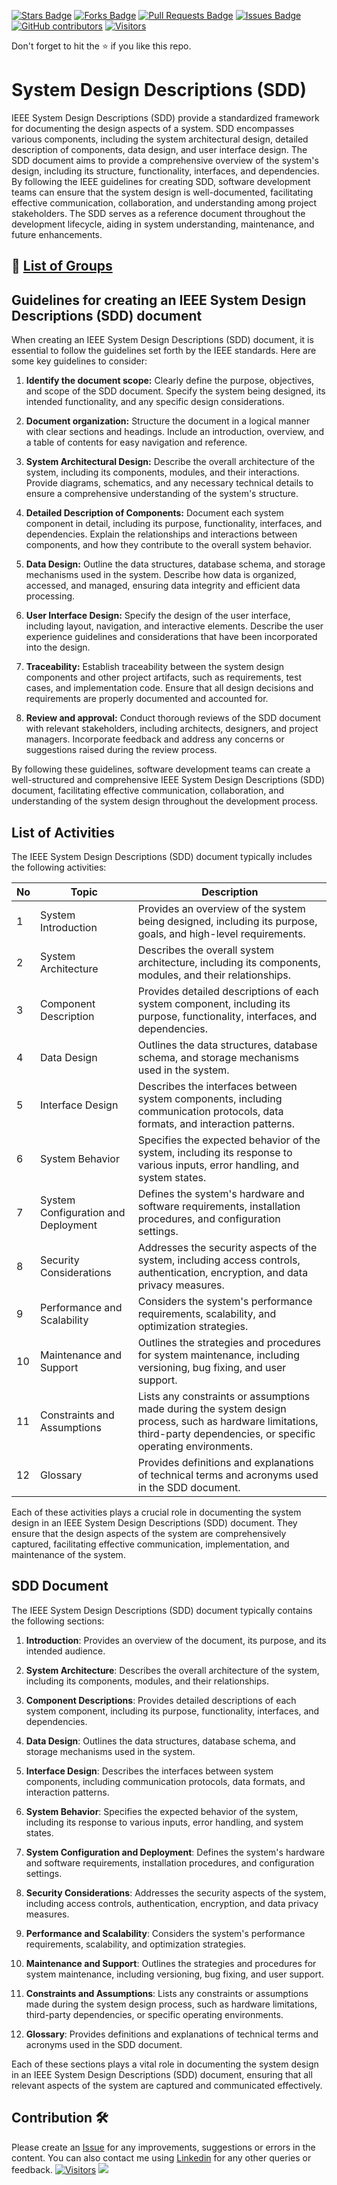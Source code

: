 <a href="https://github.com/drshahizan/software-engineering/stargazers"><img src="https://img.shields.io/github/stars/drshahizan/software-engineering" alt="Stars Badge"/></a>
<a href="https://github.com/drshahizan/software-engineering/network/members"><img src="https://img.shields.io/github/forks/drshahizan/software-engineering" alt="Forks Badge"/></a>
<a href="https://github.com/drshahizan/software-engineering/pulls"><img src="https://img.shields.io/github/issues-pr/drshahizan/software-engineering" alt="Pull Requests Badge"/></a>
<a href="https://github.com/drshahizan/software-engineering/issues"><img src="https://img.shields.io/github/issues/drshahizan/software-engineering" alt="Issues Badge"/></a>
<a href="https://github.com/drshahizan/software-engineering/graphs/contributors"><img alt="GitHub contributors" src="https://img.shields.io/github/contributors/drshahizan/software-engineering?color=2b9348"></a>
[![Visitors](https://api.visitorbadge.io/api/visitors?path=https%3A%2F%2Fgithub.com%2Fdrshahizan%2Fsoftware-engineering&countColor=%23263759&style=plastic)](https://visitorbadge.io/status?path=https%3A%2F%2Fgithub.com%2Fdrshahizan%2Fsoftware-engineering)


Don't forget to hit the :star: if you like this repo.

# System Design Descriptions (SDD)
IEEE System Design Descriptions (SDD) provide a standardized framework for documenting the design aspects of a system. SDD encompasses various components, including the system architectural design, detailed description of components, data design, and user interface design. The SDD document aims to provide a comprehensive overview of the system's design, including its structure, functionality, interfaces, and dependencies. By following the IEEE guidelines for creating SDD, software development teams can ensure that the system design is well-documented, facilitating effective communication, collaboration, and understanding among project stakeholders. The SDD serves as a reference document throughout the development lifecycle, aiding in system understanding, maintenance, and future enhancements.

## 🔗 [List of Groups](sdd-group.md)

## Guidelines for creating an IEEE System Design Descriptions (SDD) document

When creating an IEEE System Design Descriptions (SDD) document, it is essential to follow the guidelines set forth by the IEEE standards. Here are some key guidelines to consider:

1. **Identify the document scope:** Clearly define the purpose, objectives, and scope of the SDD document. Specify the system being designed, its intended functionality, and any specific design considerations.

2. **Document organization:** Structure the document in a logical manner with clear sections and headings. Include an introduction, overview, and a table of contents for easy navigation and reference.

3. **System Architectural Design:** Describe the overall architecture of the system, including its components, modules, and their interactions. Provide diagrams, schematics, and any necessary technical details to ensure a comprehensive understanding of the system's structure.

4. **Detailed Description of Components:** Document each system component in detail, including its purpose, functionality, interfaces, and dependencies. Explain the relationships and interactions between components, and how they contribute to the overall system behavior.

5. **Data Design:** Outline the data structures, database schema, and storage mechanisms used in the system. Describe how data is organized, accessed, and managed, ensuring data integrity and efficient data processing.

6. **User Interface Design:** Specify the design of the user interface, including layout, navigation, and interactive elements. Describe the user experience guidelines and considerations that have been incorporated into the design.

7. **Traceability:** Establish traceability between the system design components and other project artifacts, such as requirements, test cases, and implementation code. Ensure that all design decisions and requirements are properly documented and accounted for.

8. **Review and approval:** Conduct thorough reviews of the SDD document with relevant stakeholders, including architects, designers, and project managers. Incorporate feedback and address any concerns or suggestions raised during the review process.

By following these guidelines, software development teams can create a well-structured and comprehensive IEEE System Design Descriptions (SDD) document, facilitating effective communication, collaboration, and understanding of the system design throughout the development process.

## List of Activities
The IEEE System Design Descriptions (SDD) document typically includes the following activities:

| No | Topic | Description |
|----|-----------------------------------|---------------------------------------------------------------------------------------------------------------------------------------------------------------------------------|
| 1  | System Introduction               | Provides an overview of the system being designed, including its purpose, goals, and high-level requirements. |
| 2  | System Architecture               | Describes the overall system architecture, including its components, modules, and their relationships. |
| 3  | Component Description             | Provides detailed descriptions of each system component, including its purpose, functionality, interfaces, and dependencies. |
| 4  | Data Design                       | Outlines the data structures, database schema, and storage mechanisms used in the system. |
| 5  | Interface Design                  | Describes the interfaces between system components, including communication protocols, data formats, and interaction patterns. |
| 6  | System Behavior                   | Specifies the expected behavior of the system, including its response to various inputs, error handling, and system states. |
| 7  | System Configuration and Deployment | Defines the system's hardware and software requirements, installation procedures, and configuration settings. |
| 8  | Security Considerations           | Addresses the security aspects of the system, including access controls, authentication, encryption, and data privacy measures. |
| 9  | Performance and Scalability       | Considers the system's performance requirements, scalability, and optimization strategies. |
| 10 | Maintenance and Support           | Outlines the strategies and procedures for system maintenance, including versioning, bug fixing, and user support. |
| 11 | Constraints and Assumptions       | Lists any constraints or assumptions made during the system design process, such as hardware limitations, third-party dependencies, or specific operating environments. |
| 12 | Glossary                          | Provides definitions and explanations of technical terms and acronyms used in the SDD document. |

Each of these activities plays a crucial role in documenting the system design in an IEEE System Design Descriptions (SDD) document. They ensure that the design aspects of the system are comprehensively captured, facilitating effective communication, implementation, and maintenance of the system.

## SDD Document
The IEEE System Design Descriptions (SDD) document typically contains the following sections:

1. **Introduction**: Provides an overview of the document, its purpose, and its intended audience.

2. **System Architecture**: Describes the overall architecture of the system, including its components, modules, and their relationships.

3. **Component Descriptions**: Provides detailed descriptions of each system component, including its purpose, functionality, interfaces, and dependencies.

4. **Data Design**: Outlines the data structures, database schema, and storage mechanisms used in the system.

5. **Interface Design**: Describes the interfaces between system components, including communication protocols, data formats, and interaction patterns.

6. **System Behavior**: Specifies the expected behavior of the system, including its response to various inputs, error handling, and system states.

7. **System Configuration and Deployment**: Defines the system's hardware and software requirements, installation procedures, and configuration settings.

8. **Security Considerations**: Addresses the security aspects of the system, including access controls, authentication, encryption, and data privacy measures.

9. **Performance and Scalability**: Considers the system's performance requirements, scalability, and optimization strategies.

10. **Maintenance and Support**: Outlines the strategies and procedures for system maintenance, including versioning, bug fixing, and user support.

11. **Constraints and Assumptions**: Lists any constraints or assumptions made during the system design process, such as hardware limitations, third-party dependencies, or specific operating environments.

12. **Glossary**: Provides definitions and explanations of technical terms and acronyms used in the SDD document.

Each of these sections plays a vital role in documenting the system design in an IEEE System Design Descriptions (SDD) document, ensuring that all relevant aspects of the system are captured and communicated effectively.

## Contribution 🛠️
Please create an [Issue](https://github.com/drshahizan/software-engineering/issues) for any improvements, suggestions or errors in the content.
You can also contact me using [Linkedin](https://www.linkedin.com/in/drshahizan/) for any other queries or feedback.
[![Visitors](https://api.visitorbadge.io/api/visitors?path=https%3A%2F%2Fgithub.com%2Fdrshahizan&labelColor=%23697689&countColor=%23555555&style=plastic)](https://visitorbadge.io/status?path=https%3A%2F%2Fgithub.com%2Fdrshahizan)
![](https://hit.yhype.me/github/profile?user_id=81284918)

